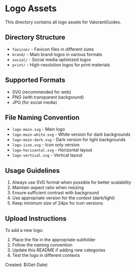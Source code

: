 # Logo Assets

This directory contains all logo assets for ValorantGuides.

## Directory Structure

- `favicon/` - Favicon files in different sizes
- `brand/` - Main brand logos in various formats
- `social/` - Social media optimized logos
- `print/` - High-resolution logos for print materials

## Supported Formats

- SVG (recommended for web)
- PNG (with transparent background)
- JPG (for social media)

## File Naming Convention

- `logo-main.svg` - Main logo
- `logo-main-white.svg` - White version for dark backgrounds
- `logo-main-dark.svg` - Dark version for light backgrounds
- `logo-icon.svg` - Icon only version
- `logo-horizontal.svg` - Horizontal layout
- `logo-vertical.svg` - Vertical layout

## Usage Guidelines

1. Always use SVG format when possible for better scalability
2. Maintain aspect ratio when resizing
3. Ensure sufficient contrast with background
4. Use appropriate version for the context (dark/light)
5. Keep minimum size of 24px for icon versions

## Upload Instructions

To add a new logo:
1. Place the file in the appropriate subfolder
2. Follow the naming convention
3. Update this README if adding new categories
4. Test the logo in different contexts

Created: $(Get-Date)
